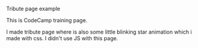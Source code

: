 Tribute page example

This is CodeCamp training page. 

I made tribute page where is also some little blinking star animation which i made with css. I didn't use JS with this page.
